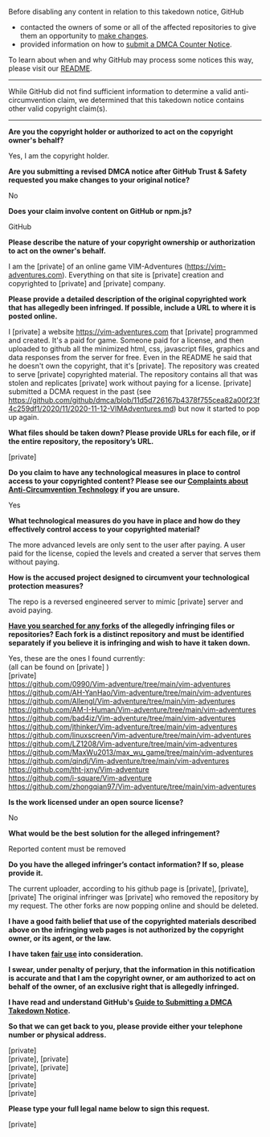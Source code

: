Before disabling any content in relation to this takedown notice, GitHub
- contacted the owners of some or all of the affected repositories to give them an opportunity to [make changes](https://docs.github.com/en/github/site-policy/dmca-takedown-policy#a-how-does-this-actually-work).
- provided information on how to [submit a DMCA Counter Notice](https://docs.github.com/en/articles/guide-to-submitting-a-dmca-counter-notice).

To learn about when and why GitHub may process some notices this way, please visit our [README](https://github.com/github/dmca/blob/master/README.md#anatomy-of-a-takedown-notice).

---

While GitHub did not find sufficient information to determine a valid anti-circumvention claim, we determined that this takedown notice contains other valid copyright claim(s).

---

**Are you the copyright holder or authorized to act on the copyright owner's behalf?**

Yes, I am the copyright holder.

**Are you submitting a revised DMCA notice after GitHub Trust & Safety requested you make changes to your original notice?**

No

**Does your claim involve content on GitHub or npm.js?**

GitHub

**Please describe the nature of your copyright ownership or authorization to act on the owner's behalf.**

I am the [private] of an online game VIM-Adventures (https://vim-adventures.com). Everything on that site is [private] creation and copyrighted to [private] and [private] company.

**Please provide a detailed description of the original copyrighted work that has allegedly been infringed. If possible, include a URL to where it is posted online.**

I [private] a website https://vim-adventures.com that [private] programmed and created. It's a paid for game. Someone paid for a license, and then uploaded to github all the minimized html, css, javascript files, graphics and data responses from the server for free. Even in the README he said that he doesn't own the copyright, that it's [private]. The repository was created to serve [private] copyrighted material. The repository contains all that was stolen and replicates [private] work without paying for a license. [private] submitted a DCMA request in the past (see https://github.com/github/dmca/blob/11d5d726167b4378f755cea82a00f23f4c259df1/2020/11/2020-11-12-VIMAdventures.md) but now it started to pop up again.

**What files should be taken down? Please provide URLs for each file, or if the entire repository, the repository’s URL.**

[private]

**Do you claim to have any technological measures in place to control access to your copyrighted content? Please see our <a href="https://docs.github.com/articles/guide-to-submitting-a-dmca-takedown-notice#complaints-about-anti-circumvention-technology">Complaints about Anti-Circumvention Technology</a> if you are unsure.**

Yes

**What technological measures do you have in place and how do they effectively control access to your copyrighted material?**

The more advanced levels are only sent to the user after paying. A user paid for the license, copied the levels and created a server that serves them without paying.

**How is the accused project designed to circumvent your technological protection measures?**

The repo is a reversed engineered server to mimic [private] server and avoid paying.

**<a href="https://docs.github.com/articles/dmca-takedown-policy#b-what-about-forks-or-whats-a-fork">Have you searched for any forks</a> of the allegedly infringing files or repositories? Each fork is a distinct repository and must be identified separately if you believe it is infringing and wish to have it taken down.**

Yes, these are the ones I found currently:  
(all can be found on [private] )  
[private]  
https://github.com/0990/Vim-adventure/tree/main/vim-adventures  
https://github.com/AH-YanHao/Vim-adventure/tree/main/vim-adventures  
https://github.com/Allengl/Vim-adventure/tree/main/vim-adventures  
https://github.com/AM-I-Human/Vim-adventure/tree/main/vim-adventures  
https://github.com/bad4iz/Vim-adventure/tree/main/vim-adventures  
https://github.com/jthinker/Vim-adventure/tree/main/vim-adventures  
https://github.com/linuxscreen/Vim-adventure/tree/main/vim-adventures  
https://github.com/LZ1208/Vim-adventure/tree/main/vim-adventures  
https://github.com/MaxWu2013/max_wu_game/tree/main/vim-adventures  
https://github.com/qindj/Vim-adventure/tree/main/vim-adventures  
https://github.com/tht-jxny/Vim-adventure  
https://github.com/i-square/Vim-adventure  
https://github.com/zhongqian97/Vim-adventure/tree/main/vim-adventures  

**Is the work licensed under an open source license?**

No

**What would be the best solution for the alleged infringement?**

Reported content must be removed

**Do you have the alleged infringer’s contact information? If so, please provide it.**

The current uploader, according to his github page is [private], [private], [private]
The original infringer was [private] who removed the repository by my request. The other forks are now popping online and should be deleted.

**I have a good faith belief that use of the copyrighted materials described above on the infringing web pages is not authorized by the copyright owner, or its agent, or the law.**

**I have taken <a href="https://www.lumendatabase.org/topics/22">fair use</a> into consideration.**

**I swear, under penalty of perjury, that the information in this notification is accurate and that I am the copyright owner, or am authorized to act on behalf of the owner, of an exclusive right that is allegedly infringed.**

**I have read and understand GitHub's <a href="https://docs.github.com/articles/guide-to-submitting-a-dmca-takedown-notice/">Guide to Submitting a DMCA Takedown Notice</a>.**

**So that we can get back to you, please provide either your telephone number or physical address.**

[private]  
[private], [private]  
[private], [private]  
[private]  
[private]  
[private]  

**Please type your full legal name below to sign this request.**

[private]
